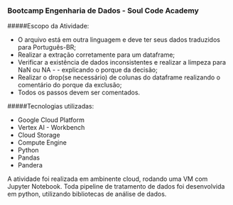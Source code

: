 ### Bootcamp Engenharia de Dados - Soul Code Academy

#####Escopo da Atividade:

- O arquivo está em outra linguagem e deve ter seus dados traduzidos para Português-BR;
- Realizar a extração corretamente para um dataframe;
- Verificar a existência de dados inconsistentes e realizar a limpeza para NaN ou NA - - explicando o porque da decisão;
- Realizar o drop(se necessário) de colunas do dataframe realizando o comentário do porque da exclusão; 
- Todos os passos devem ser comentados.

#####Tecnologias utilizadas:

- Google Cloud Platform
 - Vertex AI - Workbench
 - Cloud Storage
 - Compute Engine
- Python
 - Pandas
 - Pandera
 
A atividade foi realizada em ambinente cloud, rodando uma VM com Jupyter Notebook. Toda pipeline de tratamento de dados foi desenvolvida em python, utilizando bibliotecas de análise de dados.
